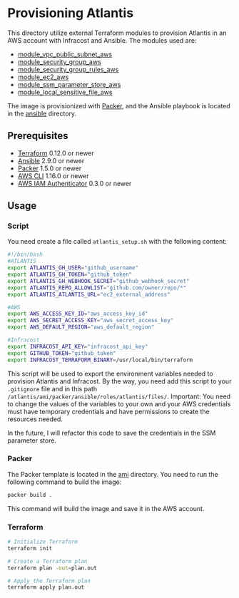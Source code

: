 # Provisioning Atlantis

This directory utilize external Terraform modules to provision Atlantis in an AWS account with Infracost and Ansible. The modules used are:

- [module_vpc_public_subnet_aws](git@github.com:pdaambrosio/module_vpc_public_subnet_aws.git)
- [module_security_group_aws](git@github.com:pdaambrosio/module_security_group_aws.git)
- [module_security_group_rules_aws](git@github.com:pdaambrosio/module_security_group_rules_aws.git")
- [module_ec2_aws](git@github.com:pdaambrosio/module_ec2_aws.git)
- [module_ssm_parameter_store_aws](git@github.com:pdaambrosio/module_ssm_parameter_store_aws.git)
- [module_local_sensitive_file_aws](git@github.com:pdaambrosio/module_local_sensitive_file_aws.git)

The image is provisionized with [Packer](https://www.packer.io/), and the Ansible playbook is located in the [ansible](./ansible) directory.

## Prerequisites

- [Terraform](https://www.terraform.io/downloads.html) 0.12.0 or newer
- [Ansible](https://docs.ansible.com/ansible/latest/installation_guide/intro_installation.html) 2.9.0 or newer
- [Packer](https://www.packer.io/downloads.html) 1.5.0 or newer
- [AWS CLI](https://docs.aws.amazon.com/cli/latest/userguide/cli-chap-install.html) 1.16.0 or newer
- [AWS IAM Authenticator](https://docs.aws.amazon.com/eks/latest/userguide/install-aws-iam-authenticator.html) 0.3.0 or newer

## Usage

### Script

You need create a file called `atlantis_setup.sh` with the following content:

```bash
#!/bin/bash
#ATLANTIS
export ATLANTIS_GH_USER="github_username"
export ATLANTIS_GH_TOKEN="github_token"
export ATLANTIS_GH_WEBHOOK_SECRET="github_webhook_secret"
export ATLANTIS_REPO_ALLOWLIST="github.com/owner/repo/*"
export ATLANTIS_ATLANTIS_URL="ec2_external_address"

#AWS
export AWS_ACCESS_KEY_ID="aws_access_key_id"
export AWS_SECRET_ACCESS_KEY="aws_secret_access_key"
export AWS_DEFAULT_REGION="aws_default_region"

#Infracost
export INFRACOST_API_KEY="infracost_api_key" 
export GITHUB_TOKEN="github_token" 
export INFRACOST_TERRAFORM_BINARY=/usr/local/bin/terraform
```

This script will be used to export the environment variables needed to provision Atlantis and Infracost.
By the way, you need add this script to your `.gitignore` file and in this path `/atlantis/ami/packer/ansible/roles/atlantis/files/`.
Important: You need to change the values of the variables to your own and your AWS credentials must have temporary credentials and have permissions to create the resources needed.

In the future, I will refactor this code to save the credentials in the SSM parameter store.

### Packer

The Packer template is located in the [ami](./ami) directory. You need to run the following command to build the image:

```bash
packer build .
```

This command will build the image and save it in the AWS account.

### Terraform

```bash
# Initialize Terraform
terraform init

# Create a Terraform plan
terraform plan -out=plan.out

# Apply the Terraform plan
terraform apply plan.out
```
